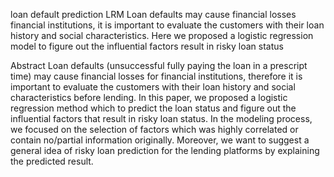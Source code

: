 loan default prediction LRM 
Loan defaults may cause financial losses financial institutions, it is important to evaluate the customers with their loan history and social characteristics.  Here we proposed a logistic regression model to figure out the influential factors result in risky loan status


Abstract
Loan defaults (unsuccessful fully paying the loan in a prescript time) may cause financial losses for financial
institutions, therefore it is important to evaluate the customers with their loan history and social characteristics
before lending. In this paper, we proposed a logistic regression method which to predict the loan status and figure
out the influential factors that result in risky loan status. In the modeling process, we focused on the selection of
factors which was highly correlated or contain no/partial information originally. Moreover, we want to suggest a
general idea of risky loan prediction for the lending platforms by explaining the predicted result.
